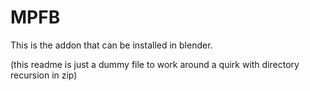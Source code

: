 # MPFB

This is the addon that can be installed in blender.

(this readme is just a dummy file to work around a quirk with directory recursion in zip)

